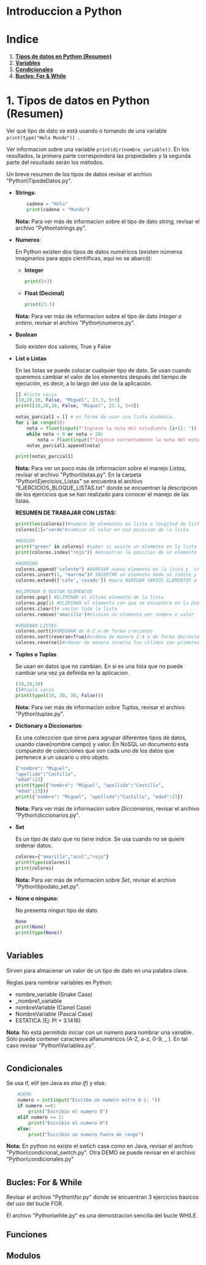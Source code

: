 #  **Introduccion a  Python**

# Indice
1. [**Tipos de datos en Python (Resumen)**](#tipos_datos_resumen)
2. [**Variables**](#variables) 
3. [**Condicionales**](#condicionales)
4. [**Bucles: For & While**](#for_and_while)

# <a id="tipos_datos_resumen"></a> 
# 1. Tipos de datos en Python (Resumen)
Ver qué tipo de dato se está usando o tomando de una variable
 `print(type("Hola Mundo")) `.

Ver informacion sobre una variable `print(dir(nombre_variable))`. En los resultados, la primera parte corresponderá las propiedades y la segunda parte del resultado serán los métodos.

Un breve resumen de los tipos de datos revisar el archivo "Python\TipodeDatos.py".
* **Strings**: 

    ```python
        cadena = "Hola"
        print(cadena + "Mundo")
    ```
    **Nota:** Para ver más de informacion sobre el tipo de dato *string*, revisar el archivo "Python\strings.py".


* **Numeros**: 

    En Python existen dos tipos de datos numéricos (existen números imaginarios para apps cientiíficas, aquí no se abarcó):
    * **Integer**
        ```python
        print(5+3)
        ```

    * **Float (Decimal)**
        ```python
        print(23.5)
        ```
    **Nota:** Para ver más de informacion sobre el tipo de dato *Integer o entero*, revisar el archivo "Python\numeros.py".


* **Boolean** 

    Solo existen dos valores, True y False

* **List o Listas**

    En las listas se puede colocar cualquier tipo de dato. Se usan cuando queremos cambiar el valor de los elementos después del tiempo de ejecución, es decir, a lo largo del uso de la aplicación.
    
    ```python
    [] #lista vacia
    [10,20,30, False, "Miguel", 23.3, 5+3]
    print([10,20,30, False, "Miguel", 23.3, 5+3])

    notas_parcial1 = [] # es forma de usar una lista dinámica.
    for i in range(5):
        nota = float(input(f"Ingrese la nota del estudiante {i+1}: ")) 
        while nota < 0 or nota > 20:
            nota = float(input(f"Ingrese correctamente la nota del estudiante {i+1}: ")) 
        notas_parcial1.append(nota)
    
    print(notas_parcial1)

    ``` 
    
    **Nota:** Para ver un poco más de informacion sobre el manejo *Listas*, revisar el archivo "Python\listas.py". En la carpeta "Python\Ejercicios_Listas" se encuentra el archivo "EJERCICIOS_BLOQUE_LISTAS.txt" donde se encuentran la descripcion de los ejercicios que se han realizado para conocer el manejo de las listas.


    **RESUMEN DE TRABAJAR CON LISTAS:**
    ```python
    print(len(colores))#numero de elementos en lista o longitud de lista
    colores[1]="verde"#cambiar el valor en esa posicion de la lista

    #BUSCAR
    print("green" in colores) #saber si existe un elemento en la lista
    print(colores.index("rojo")) #encontrar la posicion de un elemento

    #AGREGAR
    colores.append("celeste") #AGREGAR nuevo elemento en la lista y  crece automaticamente en el caso de que no se use un for o while.
    colores.insert(1, "marrow")# INSERTAR un elemento dado un indice y un valor.
    colores.extend(['cafe','rosado']) #para AGREGAR VARIOS ELEMENTOS a la lista.
    
    #ELIMINAR O QUITAR ELEMENTOS
    colores.pop() #ELIMINAR el ultimo elemento de la lista
    colores.pop(1) #ELIMINAR el elemento con que se encuentra en la posicion 1 y reduce el tamanio de la lista
    colores.clear()# vaciar toda la lista
    colores.remove('amarillo')#elimino un elemento por nombre o valor

    #ORDENAR LISTAS
    colores.sort()#ORDENAR de A-Z o de forma creciente
    colores.sort(reverse=True)#ordena de manera Z-A o de forma decreciente en numeros
    colores.reverse()#rdenar de manera inversa los ultimos son primeros y los primeros son ultimos
    ```


* **Tuples o Tuplas**

    Se usan en datos que no cambian. En si es una lista que no puede cambiar una vez ya definida en la aplicacion.
    ```python
    (10,20,30)
    ()#tupla vacia
    print(type((10, 20, 30, False)))
    ```
    **Nota:** Para ver más de informacion sobre *Tuplas*, revisar el archivo "Python\tuplas.py".


* **Dictionary o Diccionarios**: 

    Es una colecccion que sirve para agrupar diferentes tipos de datos, usando clave(nombre campo) y valor. En NoSQL un documento esta compuesto de colecciones que son cada uno de los datos que pertenece a un usuario u otro objeto.
    ```python
    {"nombre": "Miguel",
    "apellido":"Castillo",
    "edad":23}
    print(type({"nombre": "Miguel", "apellido":"Castillo",
    "edad":23}))
    print({"nombre": "Miguel", "apellido":"Castillo", "edad":23})
    ```
    **Nota:** Para ver más de informacion sobre *Diccionarios*, revisar el archivo "Python\diccionarios.py".


* **Set**

     Es un tipo de dato que no tiene indice. Se usa cuando no se quiere ordenar datos.
    ```python
    colores={"amarillo","azul","rojo"}
    print(type(colores))
    print(colores)
    ```
    **Nota:** Para ver más de informacion sobre *Set*, revisar el archivo "Python\tipodato_set.py".


* **None o ninguno**: 

    No presenta ningun tipo de dato.
    ```python
    None
    print(None)
    print(type(None))
    ```
# <a id="variables"></a> 
## Variables 
Sirven para almacenar un valor de un tipo de dato en una palabra clave.

Reglas para nombrar variables en Python:
* nombre_variable (Snake Case)
* _nombre1_variable
* nombreVariable (Camel Case)
* NombreVariable (Pascal Case)
* ESTATICA (Ej: PI = 3.1416)

**Nota**: No está permitido iniciar con un número para nombrar una variable. Sólo puede contener caracteres alfanuméricos (A-Z, a-z, 0-9, _ ). En tal caso revisar "Python\Variables.py".

# <a id="condicionales"></a> 
## Condicionales
Se usa if, elif (en Java es *else if*) y else.
```python
    #DEMO
    numero = int(input("Escriba un numero entre 0-1: "))
    if numero ==0:
        print("Escribio el numero 0")
    elif numero == 1:
        print("Escribio el numero 0")
    else:
        print("Escribio un numero fuera de rango")
```
**Nota:**  En python no existe el swtich case como en Java, revisar el archivo "Python\condicional_switch.py". Otra DEMO se puede revisar en el archivo "Python\condicionales.py"

# <a id="for_and_while"></a> 
## Bucles: For & While

Revisar el archivo "Python\for.py" donde se encuentran 3 ejercicios basicos del uso del bucle FOR.

El archivo "Python\while.py" es una demostracion sencilla del bucle WHILE.

## Funciones

## Modulos

